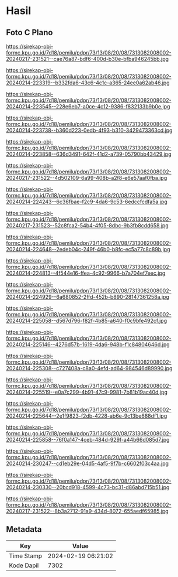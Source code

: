 # Hasil

## Foto C Plano

https://sirekap-obj-formc.kpu.go.id/7d18/pemilu/pdpr/73/13/08/20/08/7313082008002-20240217-231521--cae76a87-bdf6-400d-b30e-bfba946245bb.jpg

https://sirekap-obj-formc.kpu.go.id/7d18/pemilu/pdpr/73/13/08/20/08/7313082008002-20240214-223319--b332fda6-43c6-4c1c-a365-24ee0a62ab46.jpg

https://sirekap-obj-formc.kpu.go.id/7d18/pemilu/pdpr/73/13/08/20/08/7313082008002-20240214-223545--228e6eb7-a0ce-4c12-9386-f832133b9b0e.jpg

https://sirekap-obj-formc.kpu.go.id/7d18/pemilu/pdpr/73/13/08/20/08/7313082008002-20240214-223738--b360d223-0edb-4f93-b310-3429473363cd.jpg

https://sirekap-obj-formc.kpu.go.id/7d18/pemilu/pdpr/73/13/08/20/08/7313082008002-20240214-223858--636d3491-642f-41d2-a739-05790bb43429.jpg

https://sirekap-obj-formc.kpu.go.id/7d18/pemilu/pdpr/73/13/08/20/08/7313082008002-20240217-231522--4d502109-6a99-408b-a2f8-e6e57aaf0fba.jpg

https://sirekap-obj-formc.kpu.go.id/7d18/pemilu/pdpr/73/13/08/20/08/7313082008002-20240214-224243--6c36fbae-f2c9-4da6-9c53-6edccfcdfa5a.jpg

https://sirekap-obj-formc.kpu.go.id/7d18/pemilu/pdpr/73/13/08/20/08/7313082008002-20240217-231523--52c8fca2-54b4-4f05-8dbc-9b3fb8cdd658.jpg

https://sirekap-obj-formc.kpu.go.id/7d18/pemilu/pdpr/73/13/08/20/08/7313082008002-20240214-224648--2edeb04c-249f-46b0-b8fc-ec5a77c8c89b.jpg

https://sirekap-obj-formc.kpu.go.id/7d18/pemilu/pdpr/73/13/08/20/08/7313082008002-20240214-224813--4f544e16-ffea-4c92-9966-b7a704ef7eec.jpg

https://sirekap-obj-formc.kpu.go.id/7d18/pemilu/pdpr/73/13/08/20/08/7313082008002-20240214-224929--6a680852-2ffd-452b-b890-28147361258a.jpg

https://sirekap-obj-formc.kpu.go.id/7d18/pemilu/pdpr/73/13/08/20/08/7313082008002-20240214-225058--d567d796-f82f-4b85-a640-f0c9bfe492cf.jpg

https://sirekap-obj-formc.kpu.go.id/7d18/pemilu/pdpr/73/13/08/20/08/7313082008002-20240214-225146--4276d57b-1619-4da6-948b-f1c84804646d.jpg

https://sirekap-obj-formc.kpu.go.id/7d18/pemilu/pdpr/73/13/08/20/08/7313082008002-20240214-225308--c727408a-c8a0-4efd-ad64-984546d89990.jpg

https://sirekap-obj-formc.kpu.go.id/7d18/pemilu/pdpr/73/13/08/20/08/7313082008002-20240214-225519--e0a7c299-4b91-47c9-9981-7b81b19ac40d.jpg

https://sirekap-obj-formc.kpu.go.id/7d18/pemilu/pdpr/73/13/08/20/08/7313082008002-20240214-225644--2e1f9823-f2db-4228-ab6e-9c13be688df1.jpg

https://sirekap-obj-formc.kpu.go.id/7d18/pemilu/pdpr/73/13/08/20/08/7313082008002-20240214-225858--76f0a147-4ceb-484d-929f-a44b66d085d7.jpg

https://sirekap-obj-formc.kpu.go.id/7d18/pemilu/pdpr/73/13/08/20/08/7313082008002-20240214-230247--cd1eb29e-04d5-4af5-9f7b-c6602f03c4aa.jpg

https://sirekap-obj-formc.kpu.go.id/7d18/pemilu/pdpr/73/13/08/20/08/7313082008002-20240214-230330--20bcd918-4599-4c73-bc31-d86abd715b51.jpg

https://sirekap-obj-formc.kpu.go.id/7d18/pemilu/pdpr/73/13/08/20/08/7313082008002-20240217-231522--8b3a2712-91a9-434d-8072-655aedf65985.jpg


## Metadata

| Key        | Value               |
| ---------- | ------------------- |
| Time Stamp | 2024-02-19 06:21:02 |
| Kode Dapil | 7302                |



